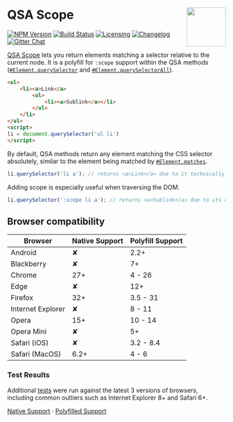 # QSA Scope [<img src="https://resources.whatwg.org/logo-dom.svg" alt="" width="90" height="90" align="right">][QSA Scope]

[![NPM Version][npm-img]][npm-url]
[![Build Status][cli-img]][cli-url]
[![Licensing][lic-img]][lic-url]
[![Changelog][log-img]][log-url]
[![Gitter Chat][git-img]][git-url]

[QSA Scope] lets you return elements matching a selector relative to the current node. It is a polyfill for `:scope` support within the QSA methods
([`#Element.querySelector`] and [`#Element.querySelectorAll`]).

```html
<ul>
    <li><a>Link</a>
        <ul>
            <li><a>Sublink</a></li>
        </ul>
    </li>
</ul>
<script>
li = document.querySelector('ul li')
</script>
```

By default, QSA methods return any element matching the CSS selector absolutely, similar to the element being matched by [`#Element.matches`].

```js
li.querySelector('li a'); // returns <a>Link</a> due to it technically matching
```

Adding scope is especially useful when traversing the DOM. 

```js
li.querySelector(':scope li a'); // returns <a>Sublink</a> due to its context
```

## Browser compatibility

| Browser           | Native Support | Polyfill Support |
| ----------------- | -------------- | ---------------- |
| Android           | ✘              | 2.2+             |
| Blackberry        | ✘              | 7+               |
| Chrome            | 27+            | 4 - 26           |
| Edge              | ✘              | 12+              |
| Firefox           | 32+            | 3.5 - 31         |
| Internet Explorer | ✘              | 8 - 11           |
| Opera             | 15+            | 10 - 14          |
| Opera Mini        | ✘              | 5+               |
| Safari (iOS)      | ✘              | 3.2 - 8.4        |
| Safari (MacOS)    | 6.2+           | 4 - 6            |

### Test Results

Additional [tests](http://codepen.io/jonneal/details/e20f8ddced5f5ed111a1e1f3044d4d47) were run against the latest 3 versions of browsers, including common outliers such as Internet Explorer 8+ and Safari 6+.

[Native Support](https://app.crossbrowsertesting.com/public/i76b092cd2b52b86/screenshots/zfe6755a18f932b6386b?size=small&type=chromeless) · [Polyfilled Support](https://app.crossbrowsertesting.com/public/i76b092cd2b52b86/screenshots/ze21b99d139fd4e51127?size=small&type=chromeless)

[npm-url]: https://www.npmjs.com/package/element-qsa-scope
[npm-img]: https://img.shields.io/npm/v/element-qsa-scope.svg
[cli-url]: https://travis-ci.org/jonathantneal/element-qsa-scope
[cli-img]: https://img.shields.io/travis/jonathantneal/element-qsa-scope.svg
[lic-url]: LICENSE.md
[lic-img]: https://img.shields.io/npm/l/element-qsa-scope.svg
[log-url]: CHANGELOG.md
[log-img]: https://img.shields.io/badge/changelog-md-blue.svg
[git-url]: https://gitter.im/jonathantneal/element-qsa-scope
[git-img]: https://img.shields.io/badge/chat-gitter-blue.svg

[QSA Scope]: http://github.com/jonathantneal/element-qsa-scope

[`#Element.matches`]: https://dom.spec.whatwg.org/#dom-element-matches
[`#Element.querySelector`]: https://dom.spec.whatwg.org/#dom-parentnode-queryselector
[`#Element.querySelectorAll`]: https://dom.spec.whatwg.org/#dom-parentnode-queryselectorall
